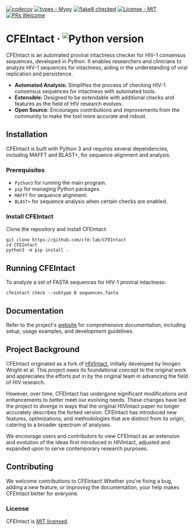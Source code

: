
[![codecov](https://codecov.io/gh/cfe-lab/CFEIntact/branch/master/graph/badge.svg?token=OCYKUD7QET)](https://codecov.io/gh/cfe-lab/CFEIntact)
[![types - Mypy](https://img.shields.io/badge/types-Mypy-blue.svg)](https://github.com/python/mypy)
[![flake8 checked](https://img.shields.io/badge/flake8-checked-blueviolet.svg)](https://github.com/PyCQA/flake8)
[![License - MIT](https://img.shields.io/badge/license-MIT-9400d3.svg)](https://spdx.org/licenses/)
[![PRs Welcome](https://img.shields.io/badge/PRs-welcome-brightgreen.svg)](https://github.com/cfe-lab/CFEIntact/pulls)

# CFEIntact &middot; ![Python version](https://img.shields.io/badge/python-3.6+-blue.svg)

CFEIntact is an automated proviral intactness checker for HIV-1 consensus sequences, developed in Python. It enables researchers and clinicians to analyze HIV-1 sequences for intactness, aiding in the understanding of viral replication and persistence.

- **Automated Analysis:** Simplifies the process of checking HIV-1 consensus sequences for intactness with automated tools.
- **Extensible:** Designed to be extendable with additional checks and features as the field of HIV research evolves.
- **Open Source:** Encourages contributions and improvements from the community to make the tool more accurate and robust.

## Installation

CFEIntact is built with Python 3 and requires several dependencies, including MAFFT and BLAST+, for sequence alignment and analysis.

### Prerequisites

- `Python3` for running the main program.
- `pip` for managing Python packages.
- `MAFFT` for sequence alignment.
- `BLAST+` for sequence analysis when certain checks are enabled.

### Install CFEIntact

Clone the repository and install CFEIntact:

```shell
git clone https://github.com/cfe-lab/CFEIntact
cd CFEIntact
python3 -m pip install .
```

## Running CFEIntact

To analyze a set of FASTA sequences for HIV-1 proviral intactness:

```shell
cfeintact check --subtype B sequences.fasta
```

## Documentation

Refer to the project's [website](https://cfe-lab.github.io/CFEIntact) for comprehensive documentation, including setup, usage examples, and development guidelines.

## Project Background

CFEIntact originated as a fork of [HIVIntact](https://github.com/ramics/HIVIntact), initially developed by Imogen Wright et al. This project owes its foundational concept to the original work and appreciates the efforts put in by the original team in advancing the field of HIV research.

However, over time, CFEIntact has undergone significant modifications and enhancements to better meet our evolving needs. These changes have led the project to diverge in ways that the original HIVIntact paper no longer accurately describes the forked version. CFEIntact has introduced new features, optimizations, and methodologies that are distinct from its origin, catering to a broader spectrum of analyses.

We encourage users and contributors to view CFEIntact as an extension and evolution of the ideas first introduced in HIVIntact, adjusted and expanded upon to serve contemporary research purposes.

## Contributing

We welcome contributions to CFEIntact! Whether you're fixing a bug, adding a new feature, or improving the documentation, your help makes CFEIntact better for everyone.

### License

CFEIntact is [MIT licensed](./LICENSE).
